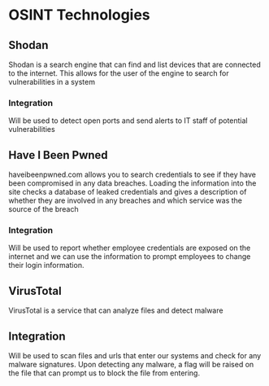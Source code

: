 # OSINT Technologies

## Shodan
Shodan is a search engine that can find and list devices that are connected to the internet. This allows for the user of the engine to search for vulnerabilities in a system

### Integration
Will be used to detect open ports and send alerts to IT staff of potential vulnerabilities

## Have I Been Pwned
haveibeenpwned.com allows you to search credentials to see if they have been compromised in any data breaches. Loading the information into the site checks a database of leaked credentials and gives a description of whether they are involved in any breaches and which service was the source of the breach

### Integration
Will be used to report whether employee credentials are exposed on the internet and we can use the information to prompt employees to change their login information.

## VirusTotal
VirusTotal is a service that can analyze files and detect malware

## Integration
Will be used to scan files and urls that enter our systems and check for any malware signatures.
Upon detecting any malware, a flag will be raised on the file that can prompt us to block the file from entering.
